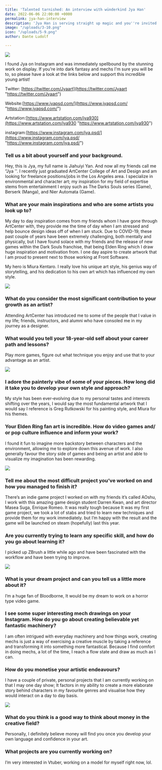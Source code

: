 ```yaml
---
title: 'Talented tarnished: An interview with wünderkind Jya Han'
date: 2022-06-06 22:00:00 +0000
permalink: jya-han-interview
description: 'Jya Han is serving straight up magic and you''re invited. '
image: "/uploads/3-10.png"
icon: "/uploads/5-9.png"
author: Dante Ludolf

---
```

![](/uploads/3-10.png)

I found Jya on Instagram and was immediately spellbound by the stunning work on display. If you're into dark fantasy and mechs I'm sure you will be to, so please have a look at the links below and support this incredible young artist!

Twitter: [https://twitter.com/Jyaart](https://twitter.com/Jyaart "https://twitter.com/Jyaart")

Website:[https://www.jyapsd.com/](https://www.jyapsd.com/ "https://www.jyapsd.com/")

Artstation:[https://www.artstation.com/jya930](https://www.artstation.com/jya930 "https://www.artstation.com/jya930")

instagram:[https://www.instagram.com/jya.psd/](https://www.instagram.com/jya.psd/ "https://www.instagram.com/jya.psd/")

### Tell us a bit about yourself and your background.

Hey, this is Jya, my full name is Jiahuiyi Yan. And now all my friends call me “Jya ''. I recently just graduated ArtCenter College of Art and Design and am looking for freelance positions/jobs in the Los Angeles area. I specialize in environmental and character art; my inspiration for my field of expertise stems from entertainment I enjoy such as The Darks Souls series (Game), Berserk (Manga), and Nier Automata (Game).

### What are your main inspirations and who are some artists you look up to?

My day to day inspiration comes from my friends whom I have gone through ArtCenter with, they provide me the time of day when I am stressed and help bounce design ideas off of when I am stuck. Due to COVID-19, these past couple of years have been extremely challenging, both mentally and physically, but I have found solace with my friends and the release of new games within the Dark Souls franchise, that being Elden Ring which I draw huge inspiration and motivation from. I one day aspire to create artwork that I am proud to present next to those working at Front Software.

My hero is Miura Kentaro. I really love his unique art style, his genius way of storytelling, and his dedication to his own art which has influenced my own style.

![](/uploads/8-3.png)

### What do you consider the most significant contribution to your growth as an artist?

Attending ArtCenter has introduced me to some of the people that I value in my life; friends, instructors, and alumni who have consoled me in my journey as a designer.

### What would you tell your 18-year-old self about your career path and lessons?

Play more games, figure out what technique you enjoy and use that to your advantage as an artist.

![](/uploads/7-5.png)

### I adore the painterly vibe of some of your pieces. How long did it take you to develop your own style and approach?

My style has been ever-evolving due to my personal tastes and interests shifting over the years, I would say the most fundamental artwork that I would say I reference is Greg Rutkowski for his painting style, and Miura for his themes.

### Your Elden Ring fan art is incredible. How do video games and/ or pop culture influence and inform your work?

I found it fun to imagine more backstory between characters and the environment, allowing me to explore down this avenue of work. I also generally favour the story side of games and being an artist and able to visualize my imagination has been rewarding.

![](/uploads/4-10.png)

### Tell me about the most difficult project you’ve worked on and how you managed to finish it?

There’s an indie game project I worked on with my friends it’s called AOshu, I work with this amazing game design student Darren Kwan, and art director Masea Suga, Enrique Romeo. It was really tough because It was my first game project, we took a lot of stabs and tried to learn new techniques and provide them for my work immediately. but I’m happy with the result and the game will be launched on steam (hopefully) last this year.

### Are you currently trying to learn any specific skill, and how do you go about learning it?

I picked up ZBrush a little while ago and have been fascinated with the workflow and have been trying to improve.

![](/uploads/6-5.png)

### What is your dream project and can you tell us a little more about it?

I’m a huge fan of Bloodborne, It would be my dream to work on a horror type video game.

### I see some super interesting mech drawings on your Instagram. How do you go about creating believable yet fantastic machinery?

I am often intrigued with everyday machinery and how things work, creating mechs is just a way of exercising a creative muscle by taking a reference and transforming it into something more fantastical. Because I find comfort in doing mechs, a lot of the time, I reach a flow state and draw as much as I can.

### How do you monetise your artistic endeavours?

I have a couple of private, personal projects that I am currently working on that I may one day show; It factors in my ability to create a more elaborate story behind characters in my favourite genres and visualise how they would interact on a day to day basis.

![](/uploads/5-9.png)

### What do you think is a good way to think about money in the creative field?

Personally, I definitely believe money will find you once you develop your own language and confidence in your art.

### What projects are you currently working on?

I’m very interested in Vtuber, working on a model for myself right now, lol.
